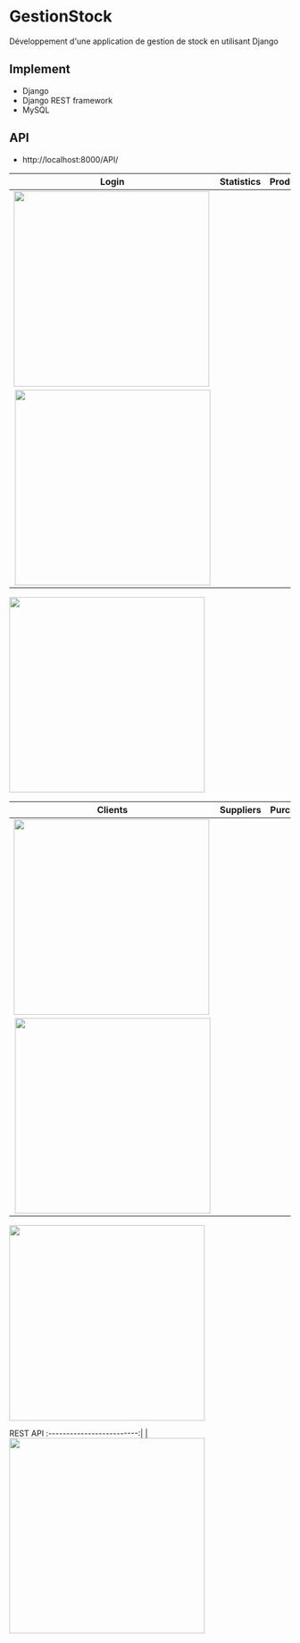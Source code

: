 # GestionStock
Développement d'une application de gestion de stock en utilisant Django

## Implement
- Django
- Django REST framework 
- MySQL

## API
- http://localhost:8000/API/

Login           |Statistics           |Products
:-------------------------:|:-------------------------:|:-------------------------
<img align="left" height="350" src="https://github.com/MrAbdelaziz/GestionStock-django/blob/master/ScreenShots/login.png"> |
<img align="center" height="350" src="https://github.com/MrAbdelaziz/GestionStock-django/blob/master/ScreenShots/STATISTICS.png"> |
<img align="center" height="350" src="https://github.com/MrAbdelaziz/GestionStock-django/blob/master/ScreenShots/Products.png">


Clients           |Suppliers           |Purchases
:-------------------------:|:-------------------------:|:-------------------------
<img align="left" height="350" src="https://github.com/MrAbdelaziz/GestionStock-django/blob/master/ScreenShots/clients.png"> |
<img align="center" height="350" src="https://github.com/MrAbdelaziz/GestionStock-django/blob/master/ScreenShots/SUPPLIERS.png"> |
<img align="center" height="350" src="https://github.com/MrAbdelaziz/GestionStock-django/blob/master/ScreenShots/purchases.png">


REST API
:-------------------------:|
<img align="left" height="350" src="https://github.com/MrAbdelaziz/GestionStock-django/blob/master/ScreenShots/RESTAPI.png"> |
